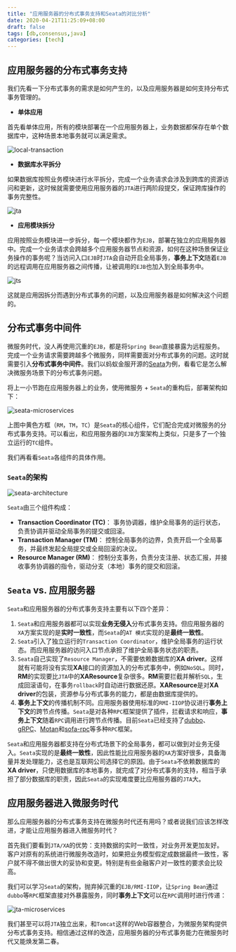 ```yaml
---
title: "应用服务器的分布式事务支持和Seata的对比分析"
date: 2020-04-21T11:25:09+08:00
draft: false
tags: [db,consensus,java]
categories: [tech]
---
```


## 应用服务器的分布式事务支持

我们先看一下分布式事务的需求是如何产生的，以及应用服务器是如何支持分布式事务管理的。

* **单体应用**

首先看单体应用，所有的模块部署在一个应用服务器上，业务数据都保存在单个数据库中，这种场景本地事务就可以满足需求。 

![local-transaction](https://cdn.mazhen.tech/images/202209241126947.png)

* **数据库水平拆分**

如果数据库按照业务模块进行水平拆分，完成一个业务请求会涉及到跨库的资源访问和更新，这时候就需要使用应用服务器的`JTA`进行两阶段提交，保证跨库操作的事务完整性。

![jta](https://cdn.mazhen.tech/images/202209241127654.png)

* **应用模块拆分**

应用按照业务模块进一步拆分，每一个模块都作为`EJB`，部署在独立的应用服务器中。完成一个业务请求会跨越多个应用服务器节点和资源，如何在这种场景保证业务操作的事务呢？当访问入口`EJB`时`JTA`会自动开启全局事务，**事务上下文**随着`EJB`的远程调用在应用服务器之间传播，让被调用的`EJB`也加入到全局事务中。

![jts](https://cdn.mazhen.tech/images/202209241127730.png)

这就是应用因拆分而遇到分布式事务的问题，以及应用服务器是如何解决这个问题的。

## 分布式事务中间件

微服务时代，没人再使用沉重的`EJB`，都是将`Spring Bean`直接暴露为远程服务。完成一个业务请求需要跨越多个微服务，同样需要面对分布式事务的问题。这时就需要引入**分布式事务中间件**。我们以蚂蚁金服开源的[Seata](https://github.com/seata/seata)为例，看看它是怎么解决微服务场景下的分布式事务问题。

将上一小节跑在应用服务器上的业务，使用微服务 + `Seata`的重构后，部署架构如下：

![seata-microservices](https://cdn.mazhen.tech/images/202209241128875.png)

上图中黄色方框（`RM`，`TM`，`TC`）是`Seata`的核心组件，它们配合完成对微服务的分布式事务支持。可以看出，和应用服务器的`EJB`方案架构上类似，只是多了一个独立运行的`TC`组件。

我们再看看`Seata`各组件的具体作用。

### `Seata`的架构

![seata-architecture](https://cdn.mazhen.tech/images/202209241129681.png)

`Seata`由三个组件构成：

* **Transaction Coordinator (TC)**： 事务协调器，维护全局事务的运行状态，负责协调并驱动全局事务的提交或回滚。
* **Transaction Manager (TM)**： 控制全局事务的边界，负责开启一个全局事务，并最终发起全局提交或全局回滚的决议。
* **Resource Manager (RM)**： 控制分支事务，负责分支注册、状态汇报，并接收事务协调器的指令，驱动分支（本地）事务的提交和回滚。


## `Seata` vs. 应用服务器

`Seata`和应用服务器的分布式事务支持主要有以下四个差异：

1. `Seata`和应用服务器都可以实现**业务无侵入**分布式事务支持。但应用服务器的`XA`方案实现的是**实时一致性**，而`Seata`的`AT 模式`实现的是**最终一致性**。
2. `Seata`引入了独立运行的`Transaction Coordinator`，维护全局事务的运行状态。而应用服务器的访问入口节点承担了维护全局事务状态的职责。
3. `Seata`自己实现了`Resource Manager`，不需要依赖数据库的**XA driver**。这样就有可能将没有实现**XA**接口的资源加入的分布式事务中，例如`NoSQL`。同时，**RM**的实现要比`JTA`中的**XAResource**复杂很多。**RM**需要拦截并解析`SQL`，生成回滚语句，在事务`rollback`时自动进行数据还原。**XAResource**是对**XA driver**的包装，资源参与分布式事务的能力，都是由数据库提供的。
4. **事务上下文**的传播机制不同。应用服务器使用标准的`RMI-IIOP`协议进行**事务上下文**的跨节点传播。`Seata`是对各种`RPC`框架提供了插件，拦截请求和响应，**事务上下文**随着`RPC`调用进行跨节点传播。目前`Seata`已经支持了[dubbo](https://dubbo.apache.org/zh-cn/)、[gRPC](https://grpc.io/)、[Motan](https://github.com/weibocom/motan)和[sofa-rpc](https://github.com/sofastack/sofa-rpc)等多种`RPC`框架。

`Seata`和应用服务器都支持在分布式场景下的全局事务，都可以做到对业务无侵入。`Seata`实现的是**最终一致性**，因此性能比应用服务器的`XA`方案好很多，具备海量并发处理能力，这也是互联网公司选择它的原因。由于`Seata`不依赖数据库的**XA driver**，只使用数据库的本地事务，就完成了对分布式事务的支持，相当于承担了部分数据库的职责，因此`Seata`的实现难度要比应用服务器的`JTA`大。

## 应用服务器进入微服务时代

那么应用服务器的分布式事务支持在微服务时代还有用吗？或者说我们应该怎样改进，才能让应用服务器进入微服务时代？

首先我们要看到`JTA/XA`的优势：支持数据的实时一致性，对业务开发更加友好。客户对原有的系统进行微服务改造时，如果把业务模型假定成数据最终一致性，客户就不得不做出很大的妥协和变更。特别是有些金融客户对一致性的要求会比较高。

我们可以学习`Seata`的架构，抛弃掉沉重的`EJB/RMI-IIOP`，让`Spring Bean`通过`dubbo`等`RPC`框架直接对外暴露服务，同时**事务上下文**可以在`RPC`调用时进行传递：

![jta-microservices](https://cdn.mazhen.tech/images/202209241129392.png)

我们甚至可以将`JTA`独立出来，和`Tomcat`这样的Web容器整合，为微服务架构提供分布式事务支持。相信通过这样的改造，应用服务器的分布式事务能力在微服务时代又能焕发第二春。
